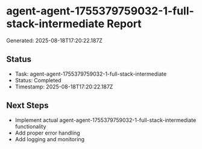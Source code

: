 # agent-agent-1755379759032-1-full-stack-intermediate Report

Generated: 2025-08-18T17:20:22.187Z

## Status
- Task: agent-agent-1755379759032-1-full-stack-intermediate
- Status: Completed
- Timestamp: 2025-08-18T17:20:22.187Z

## Next Steps
- Implement actual agent-agent-1755379759032-1-full-stack-intermediate functionality
- Add proper error handling
- Add logging and monitoring
